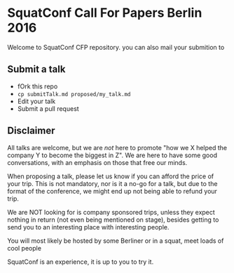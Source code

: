 # SquatConf Call For Papers Berlin 2016

Welcome to SquatConf CFP repository. you can also mail your submition to

## Submit a talk

- fOrk this repo
- `cp submitTalk.md proposed/my_talk.md`
- Edit your talk
- Submit a pull request

## Disclaimer

All talks are welcome, but we are _not_ here to promote "how we X helped
the company Y to become the biggest in Z". We are here to have some good
conversations, with an emphasis on those that free
our minds.

When proposing a talk, please let us know if you can afford the price of your
trip. This is not mandatory, nor is it a no-go for a talk, but due to the
format of the conference, we might end up not being able to refund your trip.

We are NOT looking for is company sponsored trips, unless they expect
nothing in return (not even being mentioned on stage), besides getting to
send you to an interesting place with interesting people.

You will most likely be hosted by some Berliner or in a squat, meet loads of
cool people

SquatConf is an experience, it is up to you to try it.
